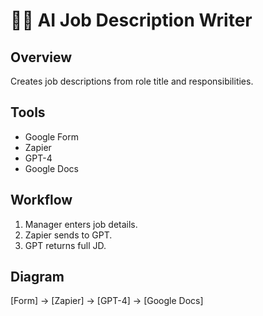 # 🧑‍💼 AI Job Description Writer

## Overview
Creates job descriptions from role title and responsibilities.

## Tools
- Google Form
- Zapier
- GPT-4
- Google Docs

## Workflow
1. Manager enters job details.
2. Zapier sends to GPT.
3. GPT returns full JD.

## Diagram
[Form] → [Zapier] → [GPT-4] → [Google Docs]
